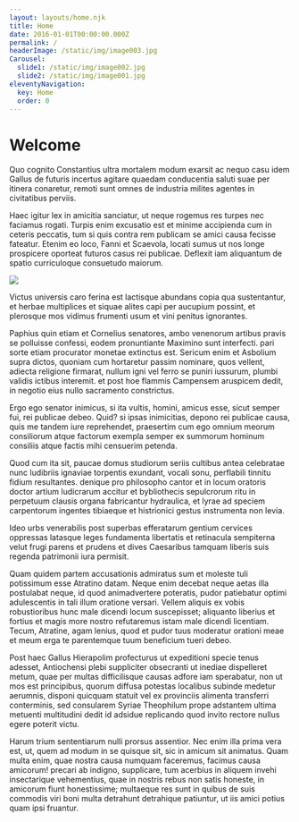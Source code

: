 ```yaml
---
layout: layouts/home.njk
title: Home
date: 2016-01-01T00:00:00.000Z
permalink: /
headerImage: /static/img/image003.jpg
Carousel:
  slide1: /static/img/image002.jpg
  slide2: /static/img/image001.jpg
eleventyNavigation:
  key: Home
  order: 0
---
```

# Welcome
<div class="row">
<div class="col-md-8">
Quo cognito Constantius ultra mortalem modum exarsit ac nequo casu idem Gallus de futuris incertus agitare quaedam  conducentia saluti suae per itinera conaretur, remoti sunt omnes de industria milites agentes in civitatibus perviis.

Haec igitur lex in amicitia sanciatur, ut neque rogemus res turpes nec faciamus rogati. Turpis enim excusatio est et  minime accipienda cum in ceteris peccatis, tum si quis contra rem publicam se amici causa fecisse fateatur. Etenim eo 
loco, Fanni et Scaevola, locati sumus ut nos longe prospicere oporteat futuros casus rei publicae. Deflexit iam 
aliquantum de spatio curriculoque consuetudo maiorum.
</div>
<div class="col-md-4">

![](/static/img/logo.png)

</div>
</div>

Victus universis caro ferina est lactisque abundans copia qua sustentantur, et herbae multiplices et siquae alites  capi per aucupium possint, et plerosque mos vidimus frumenti usum et vini penitus ignorantes.

Paphius quin etiam et Cornelius senatores, ambo venenorum artibus pravis se polluisse confessi, eodem pronuntiante  Maximino sunt interfecti. pari sorte etiam procurator monetae extinctus est. Sericum enim et Asbolium supra dictos, 
quoniam cum hortaretur passim nominare, quos vellent, adiecta religione firmarat, nullum igni vel ferro se puniri 
iussurum, plumbi validis ictibus interemit. et post hoe flammis Campensem aruspicem dedit, in negotio eius nullo 
sacramento constrictus.

Ergo ego senator inimicus, si ita vultis, homini, amicus esse, sicut semper fui, rei publicae debeo. Quid? si ipsas  inimicitias, depono rei publicae causa, quis me tandem iure reprehendet, praesertim cum ego omnium meorum consiliorum 
atque factorum exempla semper ex summorum hominum consiliis atque factis mihi censuerim petenda.

Quod cum ita sit, paucae domus studiorum seriis cultibus antea celebratae nunc ludibriis ignaviae torpentis exundant,  vocali sonu, perflabili tinnitu fidium resultantes. denique pro philosopho cantor et in locum oratoris doctor artium 
 ludicrarum accitur et bybliothecis sepulcrorum ritu in perpetuum clausis organa fabricantur hydraulica, et lyrae ad 
 speciem carpentorum ingentes tibiaeque et histrionici gestus instrumenta non levia.

Ideo urbs venerabilis post superbas efferatarum gentium cervices oppressas latasque leges fundamenta libertatis et  retinacula sempiterna velut frugi parens et prudens et dives Caesaribus tamquam liberis suis regenda patrimonii iura permisit.

Quam quidem partem accusationis admiratus sum et moleste tuli potissimum esse Atratino datam. Neque enim decebat neque  aetas illa postulabat neque, id quod animadvertere poteratis, pudor patiebatur optimi adulescentis in tali illum 
oratione versari. Vellem aliquis ex vobis robustioribus hunc male dicendi locum suscepisset; aliquanto liberius et 
fortius et magis more nostro refutaremus istam male dicendi licentiam. Tecum, Atratine, agam lenius, quod et pudor tuus 
moderatur orationi meae et meum erga te parentemque tuum beneficium tueri debeo.

Post haec Gallus Hierapolim profecturus ut expeditioni specie tenus adesset, Antiochensi plebi suppliciter obsecranti ut  inediae dispelleret metum, quae per multas difficilisque causas adfore iam sperabatur, non ut mos est principibus, 
 quorum diffusa potestas localibus subinde medetur aerumnis, disponi quicquam statuit vel ex provinciis alimenta 
 transferri conterminis, sed consularem Syriae Theophilum prope adstantem ultima metuenti multitudini dedit id adsidue
  replicando quod invito rectore nullus egere poterit victu.

Harum trium sententiarum nulli prorsus assentior. Nec enim illa prima vera est, ut, quem ad modum in se quisque sit,  sic in amicum sit animatus. Quam multa enim, quae nostra causa numquam faceremus, facimus causa amicorum! precari ab 
 indigno, supplicare, tum acerbius in aliquem invehi insectarique vehementius, quae in nostris rebus non satis honeste, 
 in amicorum fiunt honestissime; multaeque res sunt in quibus de suis commodis viri boni multa detrahunt detrahique 
 patiuntur, ut iis amici potius quam ipsi fruantur.
